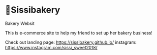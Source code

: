 # 🍰Sissibakery
Bakery Websit

This is e-commerce site to help my friend to set up her bakery business!

Check out landing page: https://sissibakery.github.io/
instagram: https://www.instagram.com/sissi_sweet2018/

